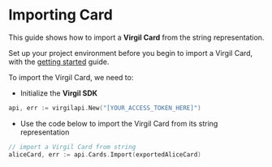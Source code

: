 # Importing Card

This guide shows how to import a **Virgil Card** from the string representation.

Set up your project environment before you begin to import a Virgil Card, with the [getting started](/docs/guides/configuration/client-configuration.md) guide.


To import the Virgil Card, we need to:

- Initialize the **Virgil SDK**

```go
api, err := virgilapi.New("[YOUR_ACCESS_TOKEN_HERE]")
```


- Use the code below to import the Virgil Card from its string representation

```go
// import a Virgil Card from string
aliceCard, err := api.Cards.Import(exportedAliceCard)
```
